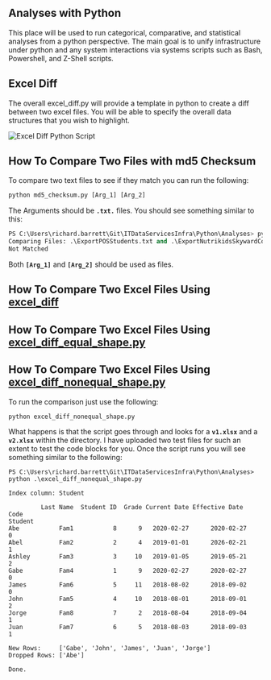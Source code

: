 ## Analyses with Python 
This place will be used to run categorical, comparative, and statistical analyses from a python perspective. 
The main goal is to unify infrastructure under python and any system interactions via systems scripts such as Bash, Powershell, and Z-Shell scripts.

## Excel Diff
The overall excel_diff.py will provide a template in python to create a diff between two excel files. 
You will be able to specify the overall data structures that you wish to highlight. 

![Excel Diff Python Script](https://www.lucidchart.com/publicSegments/view/3d780142-665e-43ca-8d70-6ca42f875a9d/image.jpeg)

## How To Compare Two Files with md5 Checksum
To compare two text files to see if they match you can run the following:
```python 
python md5_checksum.py [Arg_1] [Arg_2]
```

The Arguments should be **`.txt.`** files. 
You should see something similar to this:
```python
PS C:\Users\richard.barrett\Git\ITDataServicesInfra\Python\Analyses> python .\md5_checksum.py .\ExportPOSStudents.txt .\ExportNutrikidsSkywardCompare.txt
Comparing Files: .\ExportPOSStudents.txt and .\ExportNutrikidsSkywardCompare.txt
Not Matched
```

Both **`[Arg_1]`** and **`[Arg_2]`** should be used as files. 

## How To Compare Two Excel Files Using [excel_diff](https://github.com/Richard-Barrett/ITDataServicesInfra/blob/master/Python/Analyses/excel_diff.py)

## How To Compare Two Excel Files Using [excel_diff_equal_shape.py](https://github.com/Richard-Barrett/ITDataServicesInfra/blob/master/Python/Analyses/excel_diff_equal_shape.py)

## How To Compare Two Excel Files Using [excel_diff_nonequal_shape.py](https://github.com/Richard-Barrett/ITDataServicesInfra/blob/master/Python/Analyses/excel_diff_nonequal_shape.py)
To run the comparison just use the following: 
```python 
python excel_diff_nonequal_shape.py
```
What happens is that the script goes through and looks for a **`v1.xlsx`** and a **`v2.xlsx`** within the directory. 
I have uploaded two test files for such an extent to test the code blocks for you.
Once the script runs you will see something similar to the following:
```
PS C:\Users\richard.barrett\Git\ITDataServicesInfra\Python\Analyses> python .\excel_diff_nonequal_shape.py

Index column: Student

         Last Name  Student ID  Grade Current Date Effective Date   Code
Student
Abe           Fam1           8      9   2020-02-27      2020-02-27      0
Abel          Fam2           2      4   2019-01-01      2026-02-21      1
Ashley        Fam3           3     10   2019-01-05      2019-05-21      2
Gabe          Fam4           1      9   2020-02-27      2020-02-27      0
James         Fam6           5     11   2018-08-02      2018-09-02      0
John          Fam5           4     10   2018-08-01      2018-09-01      2
Jorge         Fam8           7      2   2018-08-04      2018-09-04      1
Juan          Fam7           6      5   2018-08-03      2018-09-03      1

New Rows:     ['Gabe', 'John', 'James', 'Juan', 'Jorge']
Dropped Rows: ['Abe']

Done.
```

